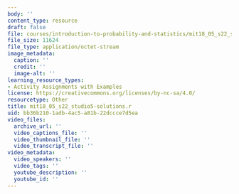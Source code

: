 ```yaml
---
body: ''
content_type: resource
draft: false
file: courses/introduction-to-probability-and-statistics/mit18_05_s22_studio5-solutions.r
file_size: 11624
file_type: application/octet-stream
image_metadata:
  caption: ''
  credit: ''
  image-alt: ''
learning_resource_types:
- Activity Assignments with Examples
license: https://creativecommons.org/licenses/by-nc-sa/4.0/
resourcetype: Other
title: mit18_05_s22_studio5-solutions.r
uid: bb36b210-1adb-4ac5-a81b-22dccce7d5ea
video_files:
  archive_url: ''
  video_captions_file: ''
  video_thumbnail_file: ''
  video_transcript_file: ''
video_metadata:
  video_speakers: ''
  video_tags: ''
  youtube_description: ''
  youtube_id: ''
---
```

